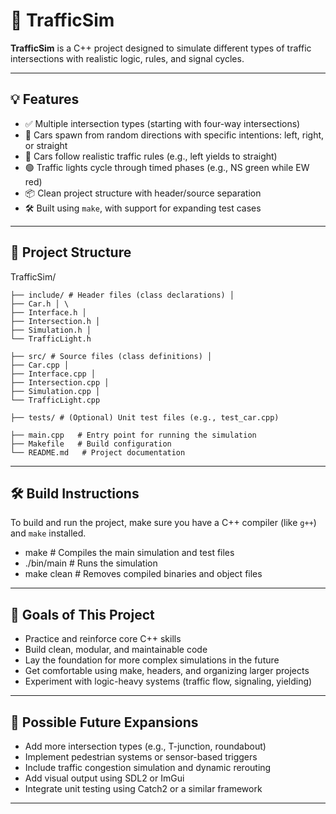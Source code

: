 # 🚦 TrafficSim

**TrafficSim** is a C++ project designed to simulate different types of traffic intersections with realistic logic, rules, and signal cycles.

---

## 💡 Features

- ✅ Multiple intersection types (starting with four-way intersections)
- 🚗 Cars spawn from random directions with specific intentions: left, right, or straight
- 🚦 Cars follow realistic traffic rules (e.g., left yields to straight)
- 🟢 Traffic lights cycle through timed phases (e.g., NS green while EW red)
- 📦 Clean project structure with header/source separation
- 🛠️ Built using `make`, with support for expanding test cases

---

## 📁 Project Structure

TrafficSim/ 

```
├── include/ # Header files (class declarations) │ 
├── Car.h │ \
├── Interface.h │ 
├── Intersection.h │ 
├── Simulation.h │ 
└── TrafficLight.h 

├── src/ # Source files (class definitions) │ 
├── Car.cpp │ 
├── Interface.cpp │ 
├── Intersection.cpp │ 
├── Simulation.cpp │ 
└── TrafficLight.cpp 

├── tests/ # (Optional) Unit test files (e.g., test_car.cpp) 

├── main.cpp   # Entry point for running the simulation 
├── Makefile   # Build configuration 
└── README.md   # Project documentation
```
---

## 🛠️ Build Instructions

To build and run the project, make sure you have a C++ compiler (like `g++`) and `make` installed.

- make              # Compiles the main simulation and test files
- ./bin/main        # Runs the simulation
- make clean        # Removes compiled binaries and object files

---

## 🎯 Goals of This Project

- Practice and reinforce core C++ skills
- Build clean, modular, and maintainable code
- Lay the foundation for more complex simulations in the future
- Get comfortable using make, headers, and organizing larger projects
- Experiment with logic-heavy systems (traffic flow, signaling, yielding)

---

## 🔧 Possible Future Expansions

- Add more intersection types (e.g., T-junction, roundabout)
- Implement pedestrian systems or sensor-based triggers
- Include traffic congestion simulation and dynamic rerouting
- Add visual output using SDL2 or ImGui
- Integrate unit testing using Catch2 or a similar framework

---
